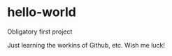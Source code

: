 hello-world
===========

Obligatory first project

Just learning the workins of Github, etc. Wish me luck!
